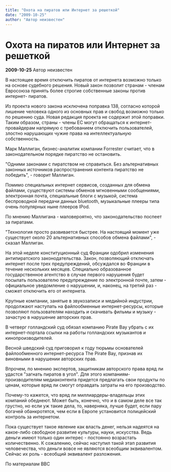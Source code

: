 ```yaml
---
title: "Охота на пиратов или Интернет за решеткой"
date: "2009-10-25"
author: "Автор неизвестен"
---
```


# Охота на пиратов или Интернет за решеткой

**2009-10-25** Автор неизвестен

В настоящее время отключить пиратов от интернета возможно только на основе судебного решения. Новый закон позволит странам - членам Евросоюза принять более строгие собственные законы против интернет- пиратов.

Из проекта нового закона исключена поправка 138, согласно которой лишение человека одного из основных прав и свобод возможно только по решению суда. Новая редакция проекта не содержит этой поправки. Таким образом, страны - члены ЕС могут обращаться к интернет-провайдерам напрямую с требованием отключить пользователей, злостно нарушающих чужие права на интеллектуальную собственность.

Марк Маллиган, бизнес-аналитик компании Forrester считает, что в законодательном порядке пиратство не остановить.

"Одними законами с пиратством не справиться. Без альтернативных законных источников распространения контента пиратство не победить", - говорит Маллиган.

Помимо специальных интернет сервисов, созданных для обмена файлами, существуют системы обменов мгновенными сообщениями, электронная почта, специальные блоги с музыкой, система беспроводной передачи данных bluetooth, музыкальные плееры типа очень популярных ныне плееров IPod.

По мнению Маллигана - маловероятно, что законодательство поспеет за пиратами.

"Технология просто развивается быстрее. На настоящий момент уже существует около 20 альтернативных способов обмена файлами", - сказал Маллиган.

На этой неделе конституционный суд Франции одобрил изменения антипиратского законодательства. Закон, позволяющий отключать интернет после трех предупреждений, обсуждался во Франции в течение нескольких месяцев. Специально образованное государственное агентство в случае первого нарушения будет посылать пользователю предупреждение по электронной почте, затем - официальное уведомление о нарушении, и, наконец, на третий раз - сможет отключить его от интернета.

Крупные компании, занятые в звукозаписи и медийной индустрии, продолжают наступать на файлообменные интернет-ресурсы, которые позволяют пользователям находить и скачивать фильмы и музыку - зачастую в нарушение авторских прав.

В четверг голландский суд обязал компанию Pirate Bay убрать с их интернет-портала ссылки на работы голландских музыкантов и кинопроизводителей.

Весной шведский суд приговорил к году тюрьмы основателей файлообменного интернет-ресурса The Pirate Bay, признав их виновными в нарушении авторских прав.

Впрочем, по мнению экспертов, защитникам авторского права вряд ли удастся "загнать пиратов в угол". Для этого компаниям-производителям медиаконтента придется предлагать свои продукты по ценам, которые вряд ли смогут оправдать затраты на его производство.

Почему-то кажется, что вряд ли миллиардеры-владельцы этих компаний обеднеют. Может быть, конечно, что и в самом деле все так грустно, но если уж такие дела, то, наверняка, лучше будет, если пару богачей обанкротятся, чем если в Европе установится полицейский контроль за интернетом.

Пока существует такое явление как власть денег, нельзя надеятся на какое-либо свободное развитие культуры, науки, искусства. Ведь деньги имеют только один интерес - постоянно возрастать количественно. К сожалению, сейчас наступил такой этап развития человечества, что деньги вовсе не являются всеобщим эквивалентом. Сейчас их роль - всеобщий эквивалент разложения.

По материалам ВВС